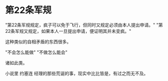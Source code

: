 # 第22条军规

"第22条军规规定，疯子可以免于飞行，但同时又规定必须由本人提出申请。"
"第22条军规又规定，如果本人一旦提出申请，便证明其并未变疯。"

这种类似的自相矛盾的东西很多。

"不会怎么能做"
"不做怎么能会"

诸如此类。

小说里 约塞连 经理的那些荒诞的事，现实中比比皆是，有过之而无不及。
